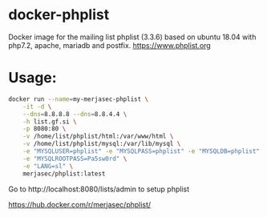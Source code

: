 # docker-phplist
Docker image for the mailing list phplist (3.3.6) based on ubuntu 18.04 with php7.2, apache, mariadb and postfix. https://www.phplist.org

# Usage:
```sh
docker run --name=my-merjasec-phplist \
    -it -d \
    --dns=8.8.8.8 --dns=8.8.4.4 \
    -h list.gf.si \
    -p 8080:80 \
    -v /home/list/phplist/html:/var/www/html \
    -v /home/list/phplist/mysql:/var/lib/mysql \
    -e "MYSQLUSER=phplist" -e "MYSQLPASS=phplist" -e "MYSQLDB=phplist" \
    -e "MYSQLROOTPASS=Pa5sw0rd" \
    -e "LANG=sl" \
    merjasec/phplist:latest
```

Go to http://localhost:8080/lists/admin to setup phplist

https://hub.docker.com/r/merjasec/phplist/
